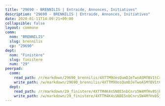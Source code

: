 ```yaml
---
title: "29690 - BRENNILIS | Entraide, Annonces, Initiatives"
description: "29690 - BRENNILIS | Entraide, Annonces, Initiatives"
date: 2020-01-11T14:09:21+09:00
collapsible: false
layout: commune
comm:
  nom: "BRENNILIS"
  slug: brennilis
  cp: "29690"
dept:
  nom: "Finistère"
  slug: finistere
  num: "29"
peerpad:
  comm:
    read_path: /r/markdown/29690_brennilis/4XTTM9UosQumDJeTwoASMfBV1tCxmSiwmGJuvqCDgB8GhkZDf
    write_path: /w/markdown/29690_brennilis/4XTTM9UosQumDJeTwoASMfBV1tCxmSiwmGJuvqCDgB8GhkZDf-K3TgTwJbRCoh1dxEaYds9b4JZNTrQQsRhDuFPqUBurGKrz9JuZZgPDExfVauuJ865FCMkbs9h4tYRGvzXbFGKk3s6vTeHTXMQ5aMLncQevTCtJaHtzsSkVKfmytzpvkZ8Z4oCDcZ
  dept:
    read_path: /r/markdown/29_finistere/4XTTM4K4sSN8E5nbCnrs5W4MfHv8SjkZXZkMiZwJKZCUFreuC
    write_path: /w/markdown/29_finistere/4XTTM4K4sSN8E5nbCnrs5W4MfHv8SjkZXZkMiZwJKZCUFreuC-K3TgUmttHvLKDBu5vxQ3oPzTia91UxXiaB3vEFjsHJiDiJD9aQfr6ibvcPa75Eo3oX7ob78s9tVxCKrtPM9bLAmDziVCSFjEgZbp3rqL8Ji8Q5aZhxfTcqkGX75WxHS6TQxtiQQ6
---
```


